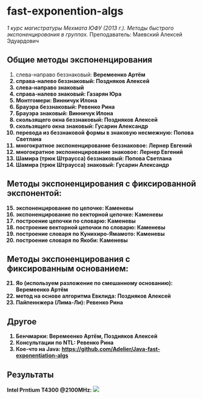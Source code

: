 fast-exponention-algs
=====================
*1 курс магистратуры Мехмата ЮФУ (2013 г.). Методы быстрого экспоненцирования в группах.*
Преподаватель: Маевский Алексей Эдуардович

Общие методы экспоненцирования
------------------------------

1.  слева-направо беззнаковый: <b>Веремеенко Артём
2.  справа-налево беззнаковый: <b>Поздняков Алексей
3.  слева-направо знаковый
4.  справа-налево знаковый: <b>Газарян Юра
5.  Монтгомери: <b>Винничук Илона
6.  Брауэра беззнаковый: <b>Ревенко Рина
7.  Брауэра знаковый: <b>Винничук Илона
8.  скользящего окна беззнаковый: <b>Поздняков Алексей
9.  скользящего окна знаковый: <b>Гусарин Александр
10. перевода из беззнаковой формы в знаковую несмежную: <b>Попова Светлана
11. многократное экспоненцирование беззнаковое: <b>Лернер Евгений
12. многократное экспоненцирование знаковое: <b>Лернер Евгений
13. Шамира (трюк Штраусса) беззнаковый: <b>Попова Светлана
14. Шамира (трюк Штраусса) знаковый: <b>Гусарин Александр

Методы экспоненцирования с фиксированной экспонентой: 
-----------------------------------------------------
15. экспоненцирование по цепочке: <b>Каменевы
16. экспоненцирование по векторной цепочке: <b>Каменевы
17. построение цепочки по словарю: <b>Каменевы
18. построение векторной цепочки по словарю: <b>Каменевы
19. построение словаря по Кунихиро-Ямамото: <b>Каменевы
20. построение словаря по Якоби: <b>Каменевы

Методы экспоненцирования с фиксированным основанием:
----------------------------------------------------
21. Яо (используем разложение по смешанному основанию): <b>Веремеенко Артём
22. метод на основе алгоритма Евклида: <b>Поздняков Алексей
23. Пайпеннжера (Лима-Ли): <b>Ревенко Рина

Другое
----------------------------------------------------
1. Бенчмарки: <b>Веремеенко Артём, Поздняков Алексей
2. Консультации по NTL: <b>Ревенко Рина
3. Кое-что на Java: https://github.com/Adelier/Java-fast-exponentiation-algs

Результаты
----------------------------------------------------
Intel Prntium T4300 @2100MHz:
<img src="https://dl.dropboxusercontent.com/sh/3ae7n6nle0k96ac/hRRtevzdZ_/most%20recent_cr.png">

